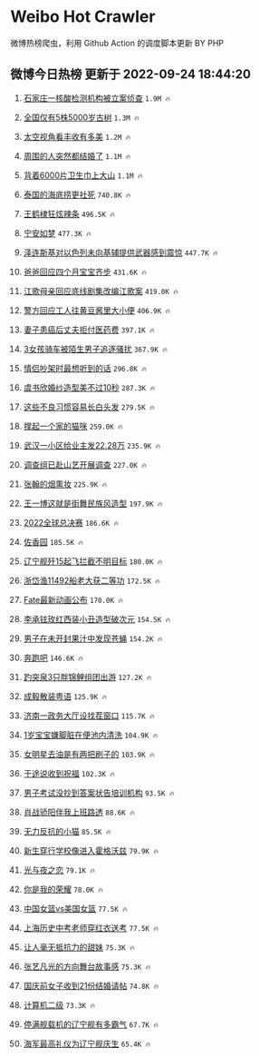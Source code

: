 # Weibo Hot Crawler 



微博热榜爬虫，利用 Github Action 的调度脚本更新 BY PHP 


## 微博今日热榜 更新于 2022-09-24 18:44:20 
1. [石家庄一核酸检测机构被立案侦查](https://s.weibo.com/weibo?q=%23%E7%9F%B3%E5%AE%B6%E5%BA%84%E4%B8%80%E6%A0%B8%E9%85%B8%E6%A3%80%E6%B5%8B%E6%9C%BA%E6%9E%84%E8%A2%AB%E7%AB%8B%E6%A1%88%E4%BE%A6%E6%9F%A5%23&t=31&band_rank=1&Refer=top) `1.9M 🔥` 

1. [全国仅有5株5000岁古树](https://s.weibo.com/weibo?q=%23%E5%85%A8%E5%9B%BD%E4%BB%85%E6%9C%895%E6%A0%AA5000%E5%B2%81%E5%8F%A4%E6%A0%91%23&t=31&band_rank=2&Refer=top) `1.3M 🔥` 

1. [太空视角看丰收有多美](https://s.weibo.com/weibo?q=%23%E5%A4%AA%E7%A9%BA%E8%A7%86%E8%A7%92%E7%9C%8B%E4%B8%B0%E6%94%B6%E6%9C%89%E5%A4%9A%E7%BE%8E%23&t=31&band_rank=3&Refer=top) `1.2M 🔥` 

1. [周围的人突然都结婚了](https://s.weibo.com/weibo?q=%23%E5%91%A8%E5%9B%B4%E7%9A%84%E4%BA%BA%E7%AA%81%E7%84%B6%E9%83%BD%E7%BB%93%E5%A9%9A%E4%BA%86%23&t=31&band_rank=4&Refer=top) `1.1M 🔥` 

1. [背着6000片卫生巾上大山](https://s.weibo.com/weibo?q=%23%E8%83%8C%E7%9D%806000%E7%89%87%E5%8D%AB%E7%94%9F%E5%B7%BE%E4%B8%8A%E5%A4%A7%E5%B1%B1%23&t=31&band_rank=5&Refer=top) `1.1M 🔥` 

1. [泰国的海底捞更社死](https://s.weibo.com/weibo?q=%23%E6%B3%B0%E5%9B%BD%E7%9A%84%E6%B5%B7%E5%BA%95%E6%8D%9E%E6%9B%B4%E7%A4%BE%E6%AD%BB%23&t=31&band_rank=6&Refer=top) `740.8K 🔥` 

1. [王鹤棣狂炫辣条](https://s.weibo.com/weibo?q=%23%E7%8E%8B%E9%B9%A4%E6%A3%A3%E7%8B%82%E7%82%AB%E8%BE%A3%E6%9D%A1%23&t=31&band_rank=7&Refer=top) `496.5K 🔥` 

1. [宁安如梦](https://s.weibo.com/weibo?q=%E5%AE%81%E5%AE%89%E5%A6%82%E6%A2%A6&t=31&band_rank=8&Refer=top) `477.3K 🔥` 

1. [泽连斯基对以色列未向基辅提供武器感到震惊](https://s.weibo.com/weibo?q=%23%E6%B3%BD%E8%BF%9E%E6%96%AF%E5%9F%BA%E5%AF%B9%E4%BB%A5%E8%89%B2%E5%88%97%E6%9C%AA%E5%90%91%E5%9F%BA%E8%BE%85%E6%8F%90%E4%BE%9B%E6%AD%A6%E5%99%A8%E6%84%9F%E5%88%B0%E9%9C%87%E6%83%8A%23&t=31&band_rank=9&Refer=top) `447.7K 🔥` 

1. [爸爸回应四个月宝宝齐步](https://s.weibo.com/weibo?q=%23%E7%88%B8%E7%88%B8%E5%9B%9E%E5%BA%94%E5%9B%9B%E4%B8%AA%E6%9C%88%E5%AE%9D%E5%AE%9D%E9%BD%90%E6%AD%A5%23&t=31&band_rank=10&Refer=top) `431.6K 🔥` 

1. [江歌母亲回应底线剧集改编江歌案](https://s.weibo.com/weibo?q=%23%E6%B1%9F%E6%AD%8C%E6%AF%8D%E4%BA%B2%E5%9B%9E%E5%BA%94%E5%BA%95%E7%BA%BF%E5%89%A7%E9%9B%86%E6%94%B9%E7%BC%96%E6%B1%9F%E6%AD%8C%E6%A1%88%23&t=31&band_rank=11&Refer=top) `419.0K 🔥` 

1. [警方回应工人往黄豆酱里大小便](https://s.weibo.com/weibo?q=%23%E8%AD%A6%E6%96%B9%E5%9B%9E%E5%BA%94%E5%B7%A5%E4%BA%BA%E5%BE%80%E9%BB%84%E8%B1%86%E9%85%B1%E9%87%8C%E5%A4%A7%E5%B0%8F%E4%BE%BF%23&t=31&band_rank=12&Refer=top) `406.9K 🔥` 

1. [妻子患癌后丈夫拒付医药费](https://s.weibo.com/weibo?q=%23%E5%A6%BB%E5%AD%90%E6%82%A3%E7%99%8C%E5%90%8E%E4%B8%88%E5%A4%AB%E6%8B%92%E4%BB%98%E5%8C%BB%E8%8D%AF%E8%B4%B9%23&t=31&band_rank=13&Refer=top) `397.1K 🔥` 

1. [3女孩骑车被陌生男子追逐骚扰](https://s.weibo.com/weibo?q=%233%E5%A5%B3%E5%AD%A9%E9%AA%91%E8%BD%A6%E8%A2%AB%E9%99%8C%E7%94%9F%E7%94%B7%E5%AD%90%E8%BF%BD%E9%80%90%E9%AA%9A%E6%89%B0%23&t=31&band_rank=14&Refer=top) `367.9K 🔥` 

1. [情侣吵架时最想听到的话](https://s.weibo.com/weibo?q=%23%E6%83%85%E4%BE%A3%E5%90%B5%E6%9E%B6%E6%97%B6%E6%9C%80%E6%83%B3%E5%90%AC%E5%88%B0%E7%9A%84%E8%AF%9D%23&t=31&band_rank=15&Refer=top) `296.8K 🔥` 

1. [虞书欣婚纱造型美不过10秒](https://s.weibo.com/weibo?q=%23%E8%99%9E%E4%B9%A6%E6%AC%A3%E5%A9%9A%E7%BA%B1%E9%80%A0%E5%9E%8B%E7%BE%8E%E4%B8%8D%E8%BF%8710%E7%A7%92%23&t=31&band_rank=16&Refer=top) `287.3K 🔥` 

1. [这些不良习惯容易长白头发](https://s.weibo.com/weibo?q=%23%E8%BF%99%E4%BA%9B%E4%B8%8D%E8%89%AF%E4%B9%A0%E6%83%AF%E5%AE%B9%E6%98%93%E9%95%BF%E7%99%BD%E5%A4%B4%E5%8F%91%23&t=31&band_rank=17&Refer=top) `279.5K 🔥` 

1. [撑起一个家的猫咪](https://s.weibo.com/weibo?q=%23%E6%92%91%E8%B5%B7%E4%B8%80%E4%B8%AA%E5%AE%B6%E7%9A%84%E7%8C%AB%E5%92%AA%23&t=31&band_rank=18&Refer=top) `259.0K 🔥` 

1. [武汉一小区给业主发22.28万](https://s.weibo.com/weibo?q=%23%E6%AD%A6%E6%B1%89%E4%B8%80%E5%B0%8F%E5%8C%BA%E7%BB%99%E4%B8%9A%E4%B8%BB%E5%8F%9122.28%E4%B8%87%23&t=31&band_rank=19&Refer=top) `235.9K 🔥` 

1. [调查组已赴山艺开展调查](https://s.weibo.com/weibo?q=%23%E8%B0%83%E6%9F%A5%E7%BB%84%E5%B7%B2%E8%B5%B4%E5%B1%B1%E8%89%BA%E5%BC%80%E5%B1%95%E8%B0%83%E6%9F%A5%23&t=31&band_rank=20&Refer=top) `227.0K 🔥` 

1. [张翰的烟熏妆](https://s.weibo.com/weibo?q=%23%E5%BC%A0%E7%BF%B0%E7%9A%84%E7%83%9F%E7%86%8F%E5%A6%86%23&t=31&band_rank=21&Refer=top) `225.9K 🔥` 

1. [王一博这就是街舞民族风造型](https://s.weibo.com/weibo?q=%23%E7%8E%8B%E4%B8%80%E5%8D%9A%E8%BF%99%E5%B0%B1%E6%98%AF%E8%A1%97%E8%88%9E%E6%B0%91%E6%97%8F%E9%A3%8E%E9%80%A0%E5%9E%8B%23&t=31&band_rank=22&Refer=top) `197.9K 🔥` 

1. [2022全球总决赛](https://s.weibo.com/weibo?q=%232022%E5%85%A8%E7%90%83%E6%80%BB%E5%86%B3%E8%B5%9B%23&t=31&band_rank=23&Refer=top) `186.6K 🔥` 

1. [佐香园](https://s.weibo.com/weibo?q=%E4%BD%90%E9%A6%99%E5%9B%AD&t=31&band_rank=24&Refer=top) `185.5K 🔥` 

1. [辽宁舰歼15起飞拦截不明目标](https://s.weibo.com/weibo?q=%23%E8%BE%BD%E5%AE%81%E8%88%B0%E6%AD%BC15%E8%B5%B7%E9%A3%9E%E6%8B%A6%E6%88%AA%E4%B8%8D%E6%98%8E%E7%9B%AE%E6%A0%87%23&t=31&band_rank=25&Refer=top) `180.0K 🔥` 

1. [浙岱渔11492船老大获二等功](https://s.weibo.com/weibo?q=%23%E6%B5%99%E5%B2%B1%E6%B8%9411492%E8%88%B9%E8%80%81%E5%A4%A7%E8%8E%B7%E4%BA%8C%E7%AD%89%E5%8A%9F%23&t=31&band_rank=26&Refer=top) `172.5K 🔥` 

1. [Fate最新动画公布](https://s.weibo.com/weibo?q=%23Fate%E6%9C%80%E6%96%B0%E5%8A%A8%E7%94%BB%E5%85%AC%E5%B8%83%23&t=31&band_rank=27&Refer=top) `170.0K 🔥` 

1. [李承铉玫红西装小丑造型破次元](https://s.weibo.com/weibo?q=%23%E6%9D%8E%E6%89%BF%E9%93%89%E7%8E%AB%E7%BA%A2%E8%A5%BF%E8%A3%85%E5%B0%8F%E4%B8%91%E9%80%A0%E5%9E%8B%E7%A0%B4%E6%AC%A1%E5%85%83%23&t=31&band_rank=28&Refer=top) `154.5K 🔥` 

1. [男子在未开封果汁中发现苍蝇](https://s.weibo.com/weibo?q=%23%E7%94%B7%E5%AD%90%E5%9C%A8%E6%9C%AA%E5%BC%80%E5%B0%81%E6%9E%9C%E6%B1%81%E4%B8%AD%E5%8F%91%E7%8E%B0%E8%8B%8D%E8%9D%87%23&t=31&band_rank=29&Refer=top) `154.2K 🔥` 

1. [奔跑吧](https://s.weibo.com/weibo?q=%E5%A5%94%E8%B7%91%E5%90%A7&t=31&band_rank=30&Refer=top) `146.6K 🔥` 

1. [趵突泉3只胖锦鲤组团出游](https://s.weibo.com/weibo?q=%23%E8%B6%B5%E7%AA%81%E6%B3%893%E5%8F%AA%E8%83%96%E9%94%A6%E9%B2%A4%E7%BB%84%E5%9B%A2%E5%87%BA%E6%B8%B8%23&t=31&band_rank=31&Refer=top) `127.2K 🔥` 

1. [成毅散装粤语](https://s.weibo.com/weibo?q=%23%E6%88%90%E6%AF%85%E6%95%A3%E8%A3%85%E7%B2%A4%E8%AF%AD%23&t=31&band_rank=32&Refer=top) `125.9K 🔥` 

1. [济南一政务大厅设找茬窗口](https://s.weibo.com/weibo?q=%23%E6%B5%8E%E5%8D%97%E4%B8%80%E6%94%BF%E5%8A%A1%E5%A4%A7%E5%8E%85%E8%AE%BE%E6%89%BE%E8%8C%AC%E7%AA%97%E5%8F%A3%23&t=31&band_rank=33&Refer=top) `115.7K 🔥` 

1. [1岁宝宝嫌脚脏在便池内清洗](https://s.weibo.com/weibo?q=%231%E5%B2%81%E5%AE%9D%E5%AE%9D%E5%AB%8C%E8%84%9A%E8%84%8F%E5%9C%A8%E4%BE%BF%E6%B1%A0%E5%86%85%E6%B8%85%E6%B4%97%23&t=31&band_rank=34&Refer=top) `104.9K 🔥` 

1. [女明星去油是有两把刷子的](https://s.weibo.com/weibo?q=%23%E5%A5%B3%E6%98%8E%E6%98%9F%E5%8E%BB%E6%B2%B9%E6%98%AF%E6%9C%89%E4%B8%A4%E6%8A%8A%E5%88%B7%E5%AD%90%E7%9A%84%23&t=31&band_rank=35&Refer=top) `103.9K 🔥` 

1. [于途说收到祝福](https://s.weibo.com/weibo?q=%23%E4%BA%8E%E9%80%94%E8%AF%B4%E6%94%B6%E5%88%B0%E7%A5%9D%E7%A6%8F%23&t=31&band_rank=36&Refer=top) `102.3K 🔥` 

1. [男子考试没抄到答案状告培训机构](https://s.weibo.com/weibo?q=%23%E7%94%B7%E5%AD%90%E8%80%83%E8%AF%95%E6%B2%A1%E6%8A%84%E5%88%B0%E7%AD%94%E6%A1%88%E7%8A%B6%E5%91%8A%E5%9F%B9%E8%AE%AD%E6%9C%BA%E6%9E%84%23&t=31&band_rank=37&Refer=top) `93.5K 🔥` 

1. [肖战骄阳伴我上班路透](https://s.weibo.com/weibo?q=%23%E8%82%96%E6%88%98%E9%AA%84%E9%98%B3%E4%BC%B4%E6%88%91%E4%B8%8A%E7%8F%AD%E8%B7%AF%E9%80%8F%23&t=31&band_rank=38&Refer=top) `88.6K 🔥` 

1. [无力反抗的小猫](https://s.weibo.com/weibo?q=%23%E6%97%A0%E5%8A%9B%E5%8F%8D%E6%8A%97%E7%9A%84%E5%B0%8F%E7%8C%AB%23&t=31&band_rank=39&Refer=top) `85.5K 🔥` 

1. [新生穿行学校像进入霍格沃兹](https://s.weibo.com/weibo?q=%23%E6%96%B0%E7%94%9F%E7%A9%BF%E8%A1%8C%E5%AD%A6%E6%A0%A1%E5%83%8F%E8%BF%9B%E5%85%A5%E9%9C%8D%E6%A0%BC%E6%B2%83%E5%85%B9%23&t=31&band_rank=40&Refer=top) `79.9K 🔥` 

1. [光与夜之恋](https://s.weibo.com/weibo?q=%E5%85%89%E4%B8%8E%E5%A4%9C%E4%B9%8B%E6%81%8B&t=31&band_rank=41&Refer=top) `79.1K 🔥` 

1. [你是我的荣耀](https://s.weibo.com/weibo?q=%23%E4%BD%A0%E6%98%AF%E6%88%91%E7%9A%84%E8%8D%A3%E8%80%80%23&t=31&band_rank=42&Refer=top) `78.0K 🔥` 

1. [中国女篮vs美国女篮](https://s.weibo.com/weibo?q=%23%E4%B8%AD%E5%9B%BD%E5%A5%B3%E7%AF%AEvs%E7%BE%8E%E5%9B%BD%E5%A5%B3%E7%AF%AE%23&t=31&band_rank=43&Refer=top) `77.5K 🔥` 

1. [上海历史中考老师穿红衣送考](https://s.weibo.com/weibo?q=%23%E4%B8%8A%E6%B5%B7%E5%8E%86%E5%8F%B2%E4%B8%AD%E8%80%83%E8%80%81%E5%B8%88%E7%A9%BF%E7%BA%A2%E8%A1%A3%E9%80%81%E8%80%83%23&t=31&band_rank=44&Refer=top) `77.5K 🔥` 

1. [让人毫无抵抗力的甜妹](https://s.weibo.com/weibo?q=%23%E8%AE%A9%E4%BA%BA%E6%AF%AB%E6%97%A0%E6%8A%B5%E6%8A%97%E5%8A%9B%E7%9A%84%E7%94%9C%E5%A6%B9%23&t=31&band_rank=45&Refer=top) `75.3K 🔥` 

1. [张艺凡光的方向舞台故事感](https://s.weibo.com/weibo?q=%E5%BC%A0%E8%89%BA%E5%87%A1%E5%85%89%E7%9A%84%E6%96%B9%E5%90%91%E8%88%9E%E5%8F%B0%E6%95%85%E4%BA%8B%E6%84%9F&t=31&band_rank=46&Refer=top) `75.3K 🔥` 

1. [国庆前女子收到21份结婚请帖](https://s.weibo.com/weibo?q=%23%E5%9B%BD%E5%BA%86%E5%89%8D%E5%A5%B3%E5%AD%90%E6%94%B6%E5%88%B021%E4%BB%BD%E7%BB%93%E5%A9%9A%E8%AF%B7%E5%B8%96%23&t=31&band_rank=47&Refer=top) `74.8K 🔥` 

1. [计算机二级](https://s.weibo.com/weibo?q=%E8%AE%A1%E7%AE%97%E6%9C%BA%E4%BA%8C%E7%BA%A7&t=31&band_rank=48&Refer=top) `73.3K 🔥` 

1. [停满舰载机的辽宁舰有多霸气](https://s.weibo.com/weibo?q=%23%E5%81%9C%E6%BB%A1%E8%88%B0%E8%BD%BD%E6%9C%BA%E7%9A%84%E8%BE%BD%E5%AE%81%E8%88%B0%E6%9C%89%E5%A4%9A%E9%9C%B8%E6%B0%94%23&t=31&band_rank=49&Refer=top) `67.7K 🔥` 

1. [海军最高礼仪为辽宁舰庆生](https://s.weibo.com/weibo?q=%23%E6%B5%B7%E5%86%9B%E6%9C%80%E9%AB%98%E7%A4%BC%E4%BB%AA%E4%B8%BA%E8%BE%BD%E5%AE%81%E8%88%B0%E5%BA%86%E7%94%9F%23&t=31&band_rank=50&Refer=top) `65.4K 🔥` 

